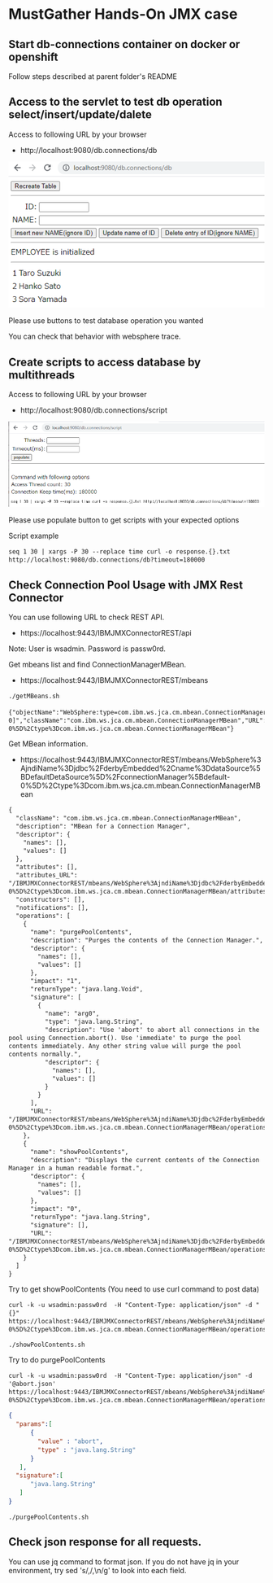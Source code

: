 # MustGather Hands-On JMX case 

## Start db-connections container on docker or openshift

Follow steps described at parent folder's README 


## Access to the servlet to test db operation select/insert/update/dalete

Access to following URL by your browser

- http://localhost:9080/db.connections/db

![db](../mustgather-connections-1/db.png)

Please use buttons to test database operation you wanted

You can check that behavior with websphere trace.


## Create scripts to access database by multithreads

Access to following URL by your browser

- http://localhost:9080/db.connections/script

![script](../mustgather-connections-1/script.png)

Please use populate button to get scripts with your expected options

Script example
```
seq 1 30 | xargs -P 30 --replace time curl -o response.{}.txt http://localhost:9080/db.connections/db?timeout=180000
```

## Check Connection Pool Usage with JMX Rest Connector


You can use following URL to check REST API.

- https://localhost:9443/IBMJMXConnectorREST/api

Note: User is wsadmin. Password is passw0rd.


Get mbeans list and find ConnectionManagerMBean.

- https://localhost:9443/IBMJMXConnectorREST/mbeans

```
./getMBeans.sh

{"objectName":"WebSphere:type=com.ibm.ws.jca.cm.mbean.ConnectionManagerMBean,jndiName=jdbc/derbyEmbedded,name=dataSource[DefaultDetaSource]/connectionManager[default-0]","className":"com.ibm.ws.jca.cm.mbean.ConnectionManagerMBean","URL":"/IBMJMXConnectorREST/mbeans/WebSphere%3AjndiName%3Djdbc%2FderbyEmbedded%2Cname%3DdataSource%5BDefaultDetaSource%5D%2FconnectionManager%5Bdefault-0%5D%2Ctype%3Dcom.ibm.ws.jca.cm.mbean.ConnectionManagerMBean"}
```

Get MBean information.

- https://localhost:9443/IBMJMXConnectorREST/mbeans/WebSphere%3AjndiName%3Djdbc%2FderbyEmbedded%2Cname%3DdataSource%5BDefaultDetaSource%5D%2FconnectionManager%5Bdefault-0%5D%2Ctype%3Dcom.ibm.ws.jca.cm.mbean.ConnectionManagerMBean

```
{
  "className": "com.ibm.ws.jca.cm.mbean.ConnectionManagerMBean",
  "description": "MBean for a Connection Manager",
  "descriptor": {
    "names": [],
    "values": []
  },
  "attributes": [],
  "attributes_URL": "/IBMJMXConnectorREST/mbeans/WebSphere%3AjndiName%3Djdbc%2FderbyEmbedded%2Cname%3DdataSource%5BPdprofDataSource%5D%2FconnectionManager%5Bdefault-0%5D%2Ctype%3Dcom.ibm.ws.jca.cm.mbean.ConnectionManagerMBean/attributes",
  "constructors": [],
  "notifications": [],
  "operations": [
    {
      "name": "purgePoolContents",
      "description": "Purges the contents of the Connection Manager.",
      "descriptor": {
        "names": [],
        "values": []
      },
      "impact": "1",
      "returnType": "java.lang.Void",
      "signature": [
        {
          "name": "arg0",
          "type": "java.lang.String",
          "description": "Use 'abort' to abort all connections in the pool using Connection.abort(). Use 'immediate' to purge the pool contents immediately. Any other string value will purge the pool contents normally.",
          "descriptor": {
            "names": [],
            "values": []
          }
        }
      ],
      "URL": "/IBMJMXConnectorREST/mbeans/WebSphere%3AjndiName%3Djdbc%2FderbyEmbedded%2Cname%3DdataSource%5BPdprofDataSource%5D%2FconnectionManager%5Bdefault-0%5D%2Ctype%3Dcom.ibm.ws.jca.cm.mbean.ConnectionManagerMBean/operations/purgePoolContents"
    },
    {
      "name": "showPoolContents",
      "description": "Displays the current contents of the Connection Manager in a human readable format.",
      "descriptor": {
        "names": [],
        "values": []
      },
      "impact": "0",
      "returnType": "java.lang.String",
      "signature": [],
      "URL": "/IBMJMXConnectorREST/mbeans/WebSphere%3AjndiName%3Djdbc%2FderbyEmbedded%2Cname%3DdataSource%5BPdprofDataSource%5D%2FconnectionManager%5Bdefault-0%5D%2Ctype%3Dcom.ibm.ws.jca.cm.mbean.ConnectionManagerMBean/operations/showPoolContents"
    }
  ]
}
```

Try to get showPoolContents (You need to use curl command to post data)

```
curl -k -u wsadmin:passw0rd  -H "Content-Type: application/json" -d "{}" https://localhost:9443/IBMJMXConnectorREST/mbeans/WebSphere%3AjndiName%3Djdbc%2FderbyEmbedded%2Cname%3DdataSource%5BDefaultDetaSource%5D%2FconnectionManager%5Bdefault-0%5D%2Ctype%3Dcom.ibm.ws.jca.cm.mbean.ConnectionManagerMBean/operations/showPoolContents

```

```
./showPoolContents.sh
```

Try to do purgePoolContents

```
curl -k -u wsadmin:passw0rd  -H "Content-Type: application/json" -d '@abort.json' https://localhost:9443/IBMJMXConnectorREST/mbeans/WebSphere%3AjndiName%3Djdbc%2FderbyEmbedded%2Cname%3DdataSource%5BDefaultDetaSource%5D%2FconnectionManager%5Bdefault-0%5D%2Ctype%3Dcom.ibm.ws.jca.cm.mbean.ConnectionManagerMBean/operations/purgePoolContents
```

```abort.json
{
  "params":[ 
      {  
        "value" : "abort", 
        "type" : "java.lang.String" 
      } 
   ], 
  "signature":[ 
      "java.lang.String" 
   ] 
}
```

```
./purgePoolContents.sh
```


## Check json response for all requests.

You can use jq command to format json. If you do not have jq in your environment, try sed 's/,/,\n/g' to look into each field.
